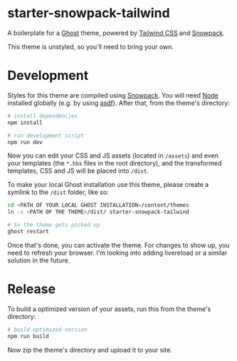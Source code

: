 # starter-snowpack-tailwind

A boilerplate for a [Ghost](https://github.com/tryghost/ghost/) theme, powered by [Tailwind CSS](https://tailwindcss.com) and [Snowpack](https://www.snowpack.dev).

This theme is unstyled, so you'll need to bring your own.

# Development

Styles for this theme are compiled using [Snowpack](https://www.snowpack.dev). You will need [Node](https://nodejs.org/) installed globally (e.g. by using [asdf](https://asdf-vm.com/)). After that, from the theme's directory:

```bash
# install dependencies
npm install

# run development script
npm run dev
```

Now you can edit your CSS and JS assets (located in `/assets`) and even your templates (the `*.hbs` files in the root directory), and the transformed templates, CSS and JS will be placed into `/dist`.

To make your local Ghost installation use this theme, please create a symlink to the `/dist` folder, like so:

```bash
cd <PATH OF YOUR LOCAL GHOST INSTALLATION>/content/themes
ln -s <PATH OF THE THEME>/dist/ starter-snowpack-tailwind

# So the theme gets picked up
ghost restart
```

Once that's done, you can activate the theme. For changes to show up, you need to refresh your browser. I'm looking into adding livereload or a similar solution in the future.

# Release

To build a optimized version of your assets, run this from the theme's directory:

```bash
# build optimized version
npm run build
```

Now zip the theme's directory and upload it to your site.
